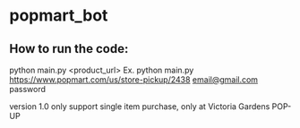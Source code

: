 # popmart_bot

## How to run the code:
python main.py <product_url> <email> <password>
Ex. python main.py https://www.popmart.com/us/store-pickup/2438 email@gmail.com password

version 1.0 only support single item purchase, only at Victoria Gardens POP-UP
